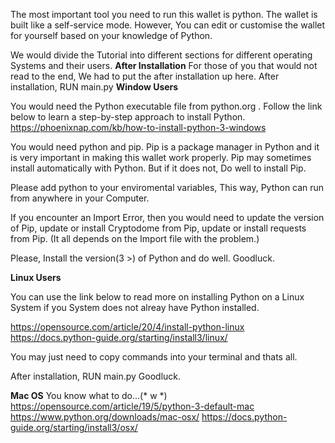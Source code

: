 The most important tool you need to run this wallet is python.
The wallet is built like a self-service mode. 
However, You can edit or customise the wallet for yourself based on your knowledge of Python.

We would divide the Tutorial into different sections for different operating Systems and their users.
**After Installation**
For those of you that would not read to the end, We had to put the after installation up here. After installation, RUN main.py 
**Window Users**

You would need the Python executable file from python.org . 
Follow the link below to learn a step-by-step approach to install Python.
https://phoenixnap.com/kb/how-to-install-python-3-windows 

You would need python and pip. Pip is a package manager in Python and it is very important in making this wallet work properly. Pip may sometimes install automatically with Python. But if it does not, Do well to install Pip.

Please add python to your enviromental variables, This way, Python can run from anywhere in your Computer.

If you encounter an Import Error, then you would need to update the version of Pip, update or install Cryptodome from Pip, update or install requests from Pip. (It all depends on the Import file with the problem.)

Please, Install the version(3 >) of Python and do well.
Goodluck.

**Linux Users**

You can use the link below to read more on installing Python on a Linux System if you System does not alreay have Python installed.

https://opensource.com/article/20/4/install-python-linux
https://docs.python-guide.org/starting/install3/linux/

You may just need to copy commands into your terminal and thats all.

After installation, RUN main.py 
Goodluck.

**Mac OS**
You know what to do...(* w *)
https://opensource.com/article/19/5/python-3-default-mac
https://www.python.org/downloads/mac-osx/
https://docs.python-guide.org/starting/install3/osx/

